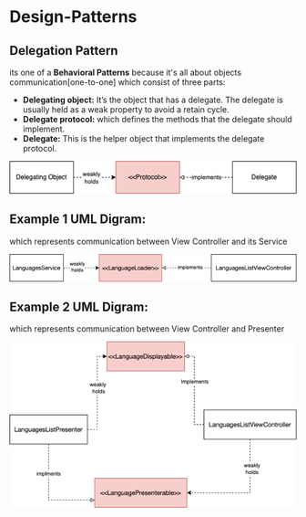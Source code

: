 # Design-Patterns

## Delegation Pattern
its one of a <b>Behavioral Patterns</b> because it's all about objects communication[one-to-one] which consist of three parts:
- <b>Delegating object:</b> It’s the object that has a delegate. The delegate is usually held as a weak property to avoid a retain cycle.
- <b>Delegate protocol:</b> which defines the methods that the delegate should implement.
- <b>Delegate:</b> This is the helper object that implements the delegate protocol.

[![](Resources/DelegationPattern/Delegation-Pattern.png)]()
<h2 align="left">Example 1 UML Digram:</h2>which represents communication between View Controller and its Service

[![](Resources/DelegationPattern/delegation-pattern-ex-1.png)]()

<h2 align="left">Example 2 UML Digram:</h2> which represents communication between View Controller and Presenter

[![](Resources/DelegationPattern/delegation-pattern-ex-2.png)]()
